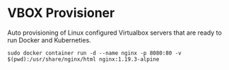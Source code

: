 # VBOX Provisioner

Auto provisioning of Linux configured Virtualbox servers that are ready to run Docker and Kuberneties.

```
sudo docker container run -d --name nginx -p 8080:80 -v $(pwd):/usr/share/nginx/html nginx:1.19.3-alpine
```

